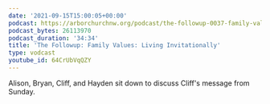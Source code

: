 ```yaml
---
date: '2021-09-15T15:00:05+00:00'
podcast: https://arborchurchnw.org/podcast/the-followup-0037-family-values-living-invitationally.m4a
podcast_bytes: 26113970
podcast_duration: '34:34'
title: 'The Followup: Family Values: Living Invitationally'
type: vodcast
youtube_id: 64CrUbVqQZY
---
```


Alison, Bryan, Cliff, and Hayden sit down to discuss Cliff's message from Sunday.